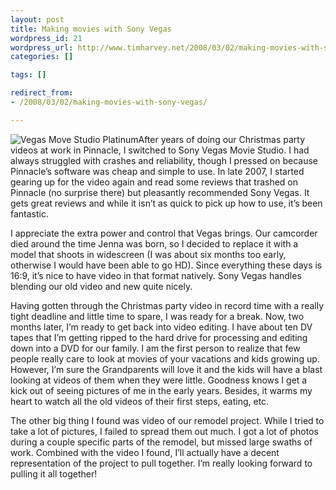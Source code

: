 ```yaml
--- 
layout: post
title: Making movies with Sony Vegas
wordpress_id: 21
wordpress_url: http://www.timharvey.net/2008/03/02/making-movies-with-sony-vegas/
categories: []

tags: []

redirect_from:
- /2008/03/02/making-movies-with-sony-vegas/

---
```

![Vegas Move Studio Platinum](http://timharvey.net/wp-content/moviestudio-150x150.jpg "Vegas Move Studio Platinum")After years of doing our Christmas party videos at work in Pinnacle, I switched to Sony Vegas Movie Studio. I had always struggled with crashes and reliability, though I pressed on because Pinnacle’s software was cheap and simple to use. In late 2007, I started gearing up for the video again and read some reviews that trashed on Pinnacle (no surprise there) but pleasantly recommended Sony Vegas. It gets great reviews and while it isn’t as quick to pick up how to use, it’s been fantastic.

I appreciate the extra power and control that Vegas brings. Our camcorder died around the time Jenna was born, so I decided to replace it with a model that shoots in widescreen (I was about six months too early, otherwise I would have been able to go HD). Since everything these days is 16:9, it’s nice to have video in that format natively. Sony Vegas handles blending our old video and new quite nicely.

Having gotten through the Christmas party video in record time with a really tight deadline and little time to spare, I was ready for a break. Now, two months later, I’m ready to get back into video editing. I have about ten DV tapes that I’m getting ripped to the hard drive for processing and editing down into a DVD for our family. I am the first person to realize that few people really care to look at movies of your vacations and kids growing up. However, I’m sure the Grandparents will love it and the kids will have a blast looking at videos of them when they were little. Goodness knows I get a kick out of seeing pictures of me in the early years. Besides, it warms my heart to watch all the old videos of their first steps, eating, etc.

The other big thing I found was video of our remodel project. While I tried to take a lot of pictures, I failed to spread them out much. I got a lot of photos during a couple specific parts of the remodel, but missed large swaths of work. Combined with the video I found, I’ll actually have a decent representation of the project to pull together. I’m really looking forward to pulling it all together!
